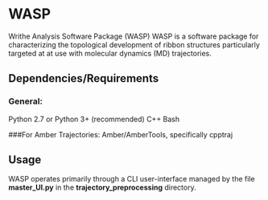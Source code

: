 # WASP
Writhe Analysis Software Package (WASP)
WASP is a software package for characterizing the topological development of ribbon structures particularly targeted at
at use with molecular dynamics (MD) trajectories.

## Dependencies/Requirements
### General:
Python 2.7 or Python 3+ (recommended)
C++
Bash

###For Amber Trajectories:
Amber/AmberTools, specifically cpptraj

## Usage

WASP operates primarily through a CLI user-interface managed by the file **master\_UI.py** in the **trajectory\_preprocessing** directory.
